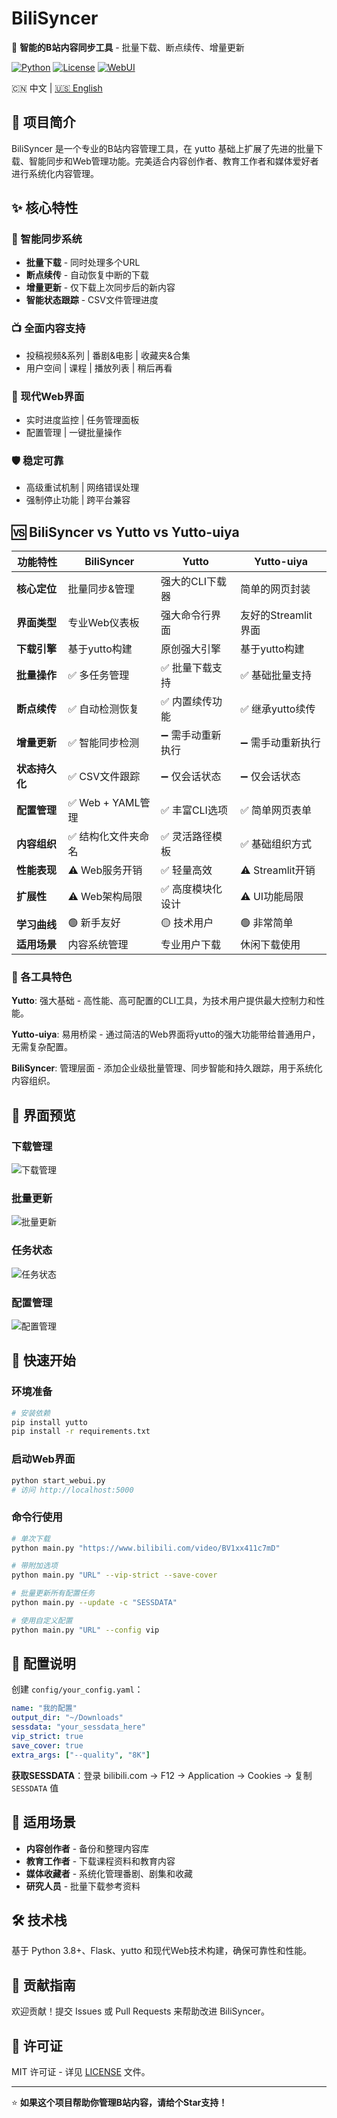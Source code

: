 # BiliSyncer

🎯 **智能的B站内容同步工具** - 批量下载、断点续传、增量更新

[![Python](https://img.shields.io/badge/Python-3.8%2B-blue.svg)](https://python.org)
[![License](https://img.shields.io/badge/License-MIT-green.svg)](LICENSE)
[![WebUI](https://img.shields.io/badge/WebUI-Available-brightgreen.svg)](webui)

🇨🇳 中文 | [🇺🇸 English](README.md)

## 🌟 项目简介

BiliSyncer 是一个专业的B站内容管理工具，在 yutto 基础上扩展了先进的批量下载、智能同步和Web管理功能。完美适合内容创作者、教育工作者和媒体爱好者进行系统化内容管理。

## ✨ 核心特性

### 🔄 智能同步系统
- **批量下载** - 同时处理多个URL
- **断点续传** - 自动恢复中断的下载
- **增量更新** - 仅下载上次同步后的新内容
- **智能状态跟踪** - CSV文件管理进度

### 📺 全面内容支持
- 投稿视频&系列 | 番剧&电影 | 收藏夹&合集
- 用户空间 | 课程 | 播放列表 | 稍后再看

### 🎨 现代Web界面
- 实时进度监控 | 任务管理面板
- 配置管理 | 一键批量操作

### 🛡️ 稳定可靠
- 高级重试机制 | 网络错误处理
- 强制停止功能 | 跨平台兼容

## 🆚 BiliSyncer vs Yutto vs Yutto-uiya

| 功能特性 | BiliSyncer | Yutto | Yutto-uiya |
|---------|------------|-------|------------|
| **核心定位** | 批量同步&管理 | 强大的CLI下载器 | 简单的网页封装 |
| **界面类型** | 专业Web仪表板 | 强大命令行界面 | 友好的Streamlit界面 |
| **下载引擎** | 基于yutto构建 | 原创强大引擎 | 基于yutto构建 |
| **批量操作** | ✅ 多任务管理 | ✅ 批量下载支持 | ✅ 基础批量支持 |
| **断点续传** | ✅ 自动检测恢复 | ✅ 内置续传功能 | ✅ 继承yutto续传 |
| **增量更新** | ✅ 智能同步检测 | ➖ 需手动重新执行 | ➖ 需手动重新执行 |
| **状态持久化** | ✅ CSV文件跟踪 | ➖ 仅会话状态 | ➖ 仅会话状态 |
| **配置管理** | ✅ Web + YAML管理 | ✅ 丰富CLI选项 | ✅ 简单网页表单 |
| **内容组织** | ✅ 结构化文件夹命名 | ✅ 灵活路径模板 | ✅ 基础组织方式 |
| **性能表现** | ⚠️ Web服务开销 | ✅ 轻量高效 | ⚠️ Streamlit开销 |
| **扩展性** | ⚠️ Web架构局限 | ✅ 高度模块化设计 | ⚠️ UI功能局限 |
| **学习曲线** | 🟢 新手友好 | 🟡 技术用户 | 🟢 非常简单 |
| **适用场景** | 内容系统管理 | 专业用户下载 | 休闲下载使用 |

### 🎯 各工具特色

**Yutto**: 强大基础 - 高性能、高可配置的CLI工具，为技术用户提供最大控制力和性能。

**Yutto-uiya**: 易用桥梁 - 通过简洁的Web界面将yutto的强大功能带给普通用户，无需复杂配置。

**BiliSyncer**: 管理层面 - 添加企业级批量管理、同步智能和持久跟踪，用于系统化内容组织。

## 📱 界面预览

### 下载管理
![下载管理](pictures/example-1.png)

### 批量更新
![批量更新](pictures/example-2.png)

### 任务状态
![任务状态](pictures/example-3.png)

### 配置管理
![配置管理](pictures/example-4.png)

## 🚀 快速开始

### 环境准备
```bash
# 安装依赖
pip install yutto
pip install -r requirements.txt
```

### 启动Web界面
```bash
python start_webui.py
# 访问 http://localhost:5000
```

### 命令行使用
```bash
# 单次下载
python main.py "https://www.bilibili.com/video/BV1xx411c7mD"

# 带附加选项
python main.py "URL" --vip-strict --save-cover

# 批量更新所有配置任务
python main.py --update -c "SESSDATA"

# 使用自定义配置
python main.py "URL" --config vip
```

## 🔧 配置说明

创建 `config/your_config.yaml`：
```yaml
name: "我的配置"
output_dir: "~/Downloads"
sessdata: "your_sessdata_here"
vip_strict: true
save_cover: true
extra_args: ["--quality", "8K"]
```

**获取SESSDATA**：登录 bilibili.com → F12 → Application → Cookies → 复制 `SESSDATA` 值

## 🎯 适用场景

- **内容创作者** - 备份和整理内容库
- **教育工作者** - 下载课程资料和教育内容
- **媒体收藏者** - 系统化管理番剧、剧集和收藏
- **研究人员** - 批量下载参考资料

## 🛠️ 技术栈

基于 Python 3.8+、Flask、yutto 和现代Web技术构建，确保可靠性和性能。

## 🤝 贡献指南

欢迎贡献！提交 Issues 或 Pull Requests 来帮助改进 BiliSyncer。

## 📜 许可证

MIT 许可证 - 详见 [LICENSE](LICENSE) 文件。

---

⭐ **如果这个项目帮助你管理B站内容，请给个Star支持！** 